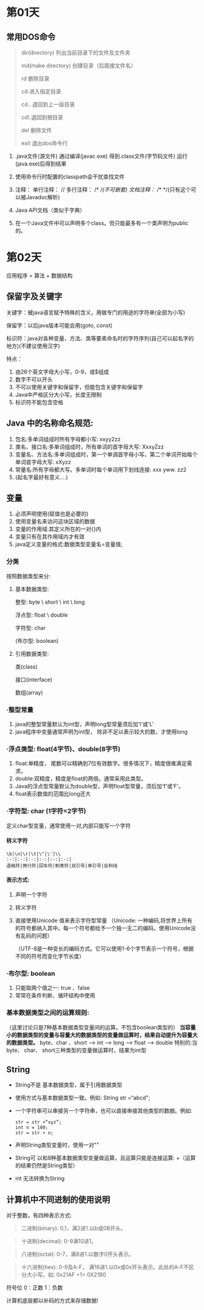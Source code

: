 # 第01天

## 常用DOS命令

> dir(directory) 列出当前目录下的文件及文件夹
>
> md(make directory) 创建目录（后面接文件名）
>
> rd 删除目录
>
> cd 进入指定目录
>
> cd.. 退回到上一级目录
>
> cd\ 退回到根目录
>
> del 删除文件
>
> exit 退出dos命令行 

1. .java文件(源文件)      通过编译(javac.exe)  得到.class文件(字节码文件)  运行(java.exe)后得到结果

2. 使用命令行时配置的classpath会干扰查找文件

3. 注释：
   单行注释：   //
   多行注释：   /* 
                          */(不可嵌套)
   文档注释：   /**
                          */(只有这个可以被Javadoc解析)

4. Java API文档（类似于字典）

5. 在一个Java文件中可以声明多个class。但只能最多有一个类声明为public的。

# 第02天

应用程序   =   算法    +    数据结构   

## 保留字及关键字

关键字：被java语言赋予特殊的含义，用做专门的用途的字符串(全部为小写)   

保留字：以后java版本可能会用(goto, const)   

标识符：java对各种变量、方法、类等要素命名时的字符序列(自己可以起名字的地方)(不建议使用汉字)   

特点：

1. 由26个英文字母大小写，0-9，或$组成   
2. 数字不可以开头   
3. 不可以使用关键字和保留字，但能包含关键字和保留字   
4. Java中严格区分大小写，长度无限制   
5. 标识符不能包含空格   

## Java 中的名称命名规范: 

1. 包名:多单词组成时所有字母都小写: xxyy2zz   
2. 类名、接口名:多单词组成时，所有单词的首字母大写: XxxyZzz   
3. 变量名、方法名:多单词组成时，第一个单调首字母小写，第二个单词开始每个单词首字母大写: xXyzz   
4. 常量名:所有字母都大写。多单词时每个单词用下划线连接: xxx yww. zz2   
5. (起名字最好有意义....)   

## 变量

1. 必须声明使用(赋值也是必要的)   
2. 使用变量名来访问这块区域的数据   
3. 变量的作用域:其定义所在的一对{}内   
4. 变量只有在其作用域内才有效   
5. java定义变量的格式:数据类型变量名=变量值;   

### 分类   

按照数据类型来分:   

1. 基本数据类型:

   整型: byte \ short \ int \ long

   浮点型: float \ double

   字符型: char

   (布尔型: boolean)

2. 引用数据类型:

   类(class)

   接口(interface)

   数组(array)

### ·整型常量

1. java的整型常量默认为int型，声明long型常量须后加'l'或'L'
2. java程序中变量通常声明为int型， 除非不足以表示较大的数，才使用long

### ·浮点类型: float(4字节)、double(8字节)

1. float:单精度， 尾数可以精确到7位有效数字。很多情况下，精度很难满足需求。
2. double:双精度，精度是float的两倍。通常采用此类型。
3. Java的浮点型常量默认为double型，声明float型常量，须后加'f'或‘F'。
4. float表示数值的范围比long还大

### ·字符型: char (1字符=2字节)
定义char型变量，通常使用一对,内部只能写一个字符

#### 转义字符

```
\b|\n|\r|\t|\"|\'|\\
:-:|:-:|:-:|:-:|:-:|:-:|
退格符|换行符|回车符|制表符|双引号|单引号|反斜线
```

#### 表示方式: 

1. 声明一个字符

2. 转义字符

3. 直接使用Unicode 值来表示字符型常量
   （Unicode: 一种编码,将世界上所有的符号都纳入其中。每一个符号都给予一个独一无二的编码，使用Unicode没有乱码的问题）

    （UTF-8是一种变长的编码方式。它可以使用1-6个字节表示一个符号，根据不同的符号而变化字节长度）

### ·布尔型: boolean

1. 只能取两个值之一: true 、false
2. 常常在条件判断、循环结构中使用

### 基本数据类型之间的运算规则:
（这里讨论只是7种基本数据类型变量间的运算。不包含boolean类型的）
**当容量小的数据类型的变量与容量大的数据类型的变量做运算时，结果自动提升为容量大的数据类型。**
byte、char 、short --> int --> long --> float --> double
特别的:当byte、 char、 short三种类型的变量做运算时，结果为int型

## String

* String不是 基本数据类型，属于引用数据类型

* 使用方式与基本数据类型一致。例如: String str =“abcd";

* 一个字符串可以串接另一个字符串，也可以直接串接其他类型的数据。例如:

  ```str= str +“xyz”;
  str = str +“xyz”;
  int n = 100;
  str = str + n;
  ```

* 声明String类型变量时，使用一对""
* String可 以和8种基本数据类型变量做运算，且运算只能是连接运算: +（运算的结果仍然是String类型）
*  int 无法转换为String

## 计算机中不同进制的使用说明

对于整数，有四种表示方式:

> 二进制(binary): 0,1，满2进1.以b或0B开头。

> 十进制(decimal): 0-9满10进1。

> 八进制(octal): 0-7，满8进1.以数字0开头表示。

> 十六进制(hex): 0-9及A-F， 满16进1.以0x或0x开头表示。此处的A-F不区分大小写。如: 0x21AF +1= 0X21B0

符号位    0：正数    1：负数

计算机底层都以补码的方式来存储数据!